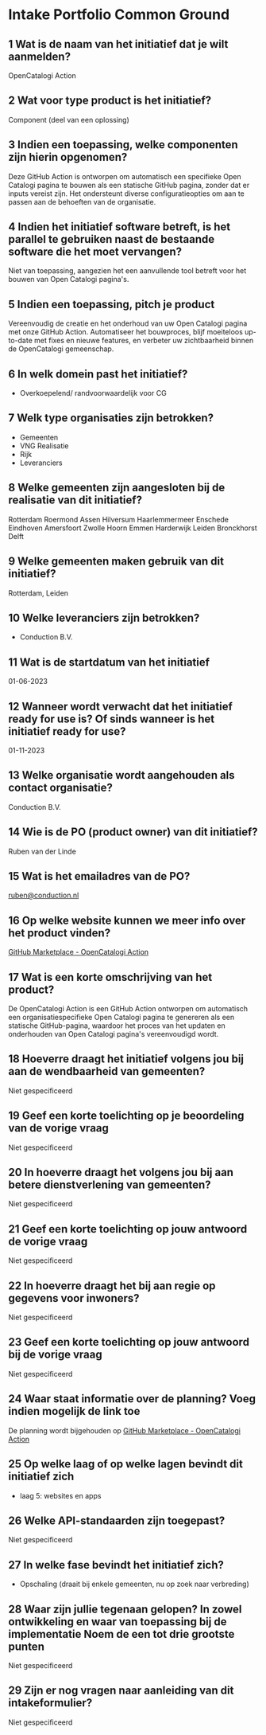 # Intake Portfolio Common Ground

## 1 Wat is de naam van het initiatief dat je wilt aanmelden?

OpenCatalogi Action

## 2 Wat voor type product is het initiatief?

Component (deel van een oplossing)

## 3 Indien een toepassing, welke componenten zijn hierin opgenomen?

Deze GitHub Action is ontworpen om automatisch een specifieke Open Catalogi pagina te bouwen als een statische GitHub pagina, zonder dat er inputs vereist zijn. Het ondersteunt diverse configuratieopties om aan te passen aan de behoeften van de organisatie.

## 4 Indien het initiatief software betreft, is het parallel te gebruiken naast de bestaande software die het moet vervangen?

Niet van toepassing, aangezien het een aanvullende tool betreft voor het bouwen van Open Catalogi pagina's.

## 5 Indien een toepassing, pitch je product

Vereenvoudig de creatie en het onderhoud van uw Open Catalogi pagina met onze GitHub Action. Automatiseer het bouwproces, blijf moeiteloos up-to-date met fixes en nieuwe features, en verbeter uw zichtbaarheid binnen de OpenCatalogi gemeenschap.

## 6 In welk domein past het initiatief?

- Overkoepelend/ randvoorwaardelijk voor CG

## 7 Welk type organisaties zijn betrokken?

- Gemeenten
- VNG Realisatie
- Rijk
- Leveranciers

## 8 Welke gemeenten zijn aangesloten bij de realisatie van dit initiatief?

Rotterdam
Roermond
Assen
Hilversum
Haarlemmermeer
Enschede
Eindhoven
Amersfoort
Zwolle
Hoorn
Emmen
Harderwijk
Leiden
Bronckhorst
Delft

## 9 Welke gemeenten maken gebruik van dit initiatief?

Rotterdam, Leiden

## 10 Welke leveranciers zijn betrokken?

- Conduction B.V.

## 11 Wat is de startdatum van het initiatief

01-06-2023

## 12 Wanneer wordt verwacht dat het initiatief ready for use is? Of sinds wanneer is het initiatief ready for use?

01-11-2023

## 13 Welke organisatie wordt aangehouden als contact organisatie?

Conduction B.V.

## 14 Wie is de PO (product owner) van dit initiatief?

Ruben van der Linde

## 15 Wat is het emailadres van de PO?

<ruben@conduction.nl>

## 16 Op welke website kunnen we meer info over het product vinden?

[GitHub Marketplace - OpenCatalogi Action](https://github.com/marketplace/actions/opencatalogi-action)

## 17 Wat is een korte omschrijving van het product?

De OpenCatalogi Action is een GitHub Action ontworpen om automatisch een organisatiespecifieke Open Catalogi pagina te genereren als een statische GitHub-pagina, waardoor het proces van het updaten en onderhouden van Open Catalogi pagina's vereenvoudigd wordt.

## 18 Hoeverre draagt het initiatief volgens jou bij aan de wendbaarheid van gemeenten?

Niet gespecificeerd

## 19 Geef een korte toelichting op je beoordeling van de vorige vraag

Niet gespecificeerd

## 20 In hoeverre draagt het volgens jou bij aan betere dienstverlening van gemeenten?

Niet gespecificeerd

## 21 Geef een korte toelichting op jouw antwoord de vorige vraag

Niet gespecificeerd

## 22 In hoeverre draagt het bij aan regie op gegevens voor inwoners?

Niet gespecificeerd

## 23 Geef een korte toelichting op jouw antwoord bij de vorige vraag

Niet gespecificeerd

## 24 Waar staat informatie over de planning? Voeg indien mogelijk de link toe

De planning wordt bijgehouden op [GitHub Marketplace - OpenCatalogi Action](https://github.com/marketplace/actions/opencatalogi-action)

## 25 Op welke laag of op welke lagen bevindt dit initiatief zich

- laag 5: websites en apps

## 26 Welke API-standaarden zijn toegepast?

Niet gespecificeerd

## 27 In welke fase bevindt het initiatief zich?

- Opschaling (draait bij enkele gemeenten, nu op zoek naar verbreding)

## 28 Waar zijn jullie tegenaan gelopen? In zowel ontwikkeling en waar van toepassing bij de implementatie Noem de een tot drie grootste punten

Niet gespecificeerd

## 29 Zijn er nog vragen naar aanleiding van dit intakeformulier?

Niet gespecificeerd
